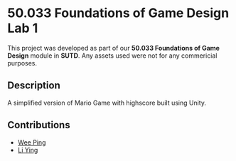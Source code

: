 # 50.033 Foundations of Game Design Lab 1

This project was developed as part of our **50.033 Foundations of Game Design** module in **SUTD**. Any assets used were not for any commericial purposes.
## Description
A simplified version of Mario Game with highscore built using Unity.
## Contributions

- [Wee Ping](https://github.com/GrimmWeeper)
- [Li Ying](https://github.com/liying-kwa)